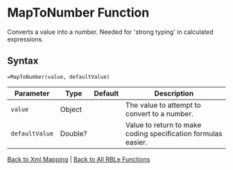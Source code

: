 # MapToNumber Function

Converts a value into a number.  Needed for 'strong typing' in calculated expressions.

## Syntax

```excel
=MapToNumber(value, defaultValue)
```

Parameter | Type | Default | Description
---|---|---|---
`value` | Object |  | The value to attempt to convert to a number.
`defaultValue` | Double? |  | Value to return to make coding specification formulas easier.

[Back to Xml Mapping](Readme.md) | [Back to All RBLe Functions](/RBLe/RBLe.md#function-documentation)